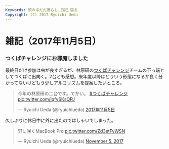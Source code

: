 ```yaml
---
Keywords: 頭の中だだ漏らし,日記,寝る
Copyright: (C) 2017 Ryuichi Ueda
---
```


# 雑記（2017年11月5日）

### つくばチャレンジにお邪魔しました

最終日だけ参加は虫が良すぎるが、林原研の[つくばチャレンジ](http://www.tsukubachallenge.jp/)チームの下っ端としてつくばに出向く。2台とも感想。来年度以降はどういう形態になるか良く分かってないけどもう少しアルゴリズムを提案したいところ。

<blockquote class="twitter-tweet" data-lang="ja"><p lang="ja" dir="ltr">今年の林原研の二台です。でかい。 <a href="https://twitter.com/hashtag/%E3%81%A4%E3%81%8F%E3%81%B0%E3%83%81%E3%83%A3%E3%83%AC%E3%83%B3%E3%82%B8?src=hash&amp;ref_src=twsrc%5Etfw">#つくばチャレンジ</a> <a href="https://t.co/lqfySKsQPJ">pic.twitter.com/lqfySKsQPJ</a></p>&mdash; Ryuichi Ueda (@ryuichiueda) <a href="https://twitter.com/ryuichiueda/status/926995661404364800?ref_src=twsrc%5Etfw">2017年11月5日</a></blockquote>
<script async src="https://platform.twitter.com/widgets.js" charset="utf-8"></script>

久しぶりに休日中に外に出たのではしゃいでしまった。

<blockquote class="twitter-tweet" data-partner="tweetdeck"><p lang="ja" dir="ltr">野に咲くMacBook Pro <a href="https://t.co/Zd3etFvWSN">pic.twitter.com/Zd3etFvWSN</a></p>&mdash; Ryuichi Ueda (@ryuichiueda) <a href="https://twitter.com/ryuichiueda/status/927050532132286466?ref_src=twsrc%5Etfw">November 5, 2017</a></blockquote>
<script async src="https://platform.twitter.com/widgets.js" charset="utf-8"></script>



